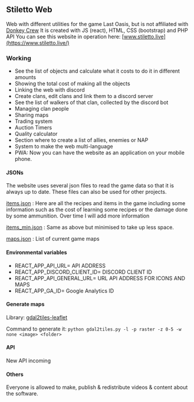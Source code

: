 ## Stiletto Web

Web with different utilities for the game Last Oasis, but is not affiliated with [Donkey Crew](https://www.donkey.team/)
It is created with JS (react), HTML, CSS (bootstrap) and PHP API
You can see this website in operation here: [www.stiletto.live](https://www.stiletto.live/)

### Working

- See the list of objects and calculate what it costs to do it in different amounts
- Showing the total cost of making all the objects
- Linking the web with discord
- Create clans, edit clans and link them to a discord server
- See the list of walkers of that clan, collected by the discord bot
- Managing clan people
- Sharing maps
- Trading system
- Auction Timers
- Quality calculator
- Section where to create a list of allies, enemies or NAP
- System to make the web multi-language
- PWA: Now you can have the website as an application on your mobile phone.

#### JSONs

The website uses several json files to read the game data so that it is always up to date. These files can also be used for other projects.

[items.json](https://github.com/dm94/stiletto-web/blob/master/public/json/items.json) : Here are all the recipes and items in the game including some information such as the cost of learning some recipes or the damage done by some ammunition. Over time I will add more information

[items_min.json](https://github.com/dm94/stiletto-web/blob/master/public/json/items_min.json) : Same as above but minimised to take up less space.

[maps.json](https://github.com/dm94/stiletto-web/blob/master/public/json/maps.json) : List of current game maps

#### Environmental variables

- REACT_APP_API_URL= API ADDRESS
- REACT_APP_DISCORD_CLIENT_ID= DISCORD CLIENT ID
- REACT_APP_API_GENERAL_URL= URL API ADDRESS FOR ICONS AND MAPS
- REACT_APP_GA_ID= Google Analytics ID

#### Generate maps

Library: [gdal2tiles-leaflet](https://github.com/commenthol/gdal2tiles-leaflet)

Command to generate it:
`python gdal2tiles.py -l -p raster -z 0-5 -w none <image> <folder>`

#### API

New API incoming

#### Others

Everyone is allowed to make, publish & redistribute videos & content about the software.
